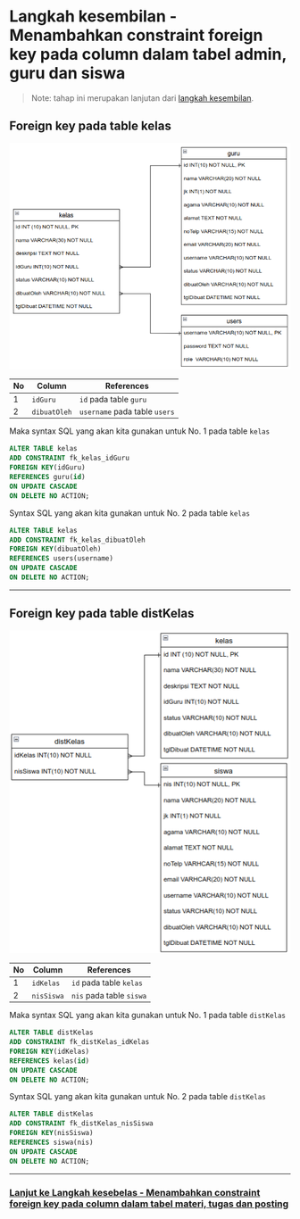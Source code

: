 # Langkah kesembilan - Menambahkan constraint foreign key pada column dalam tabel admin, guru dan siswa

> Note: tahap ini merupakan lanjutan dari [langkah kesembilan](/steps/langkah9.md).

## Foreign key pada table kelas

![Relasi antar table kelas, guru dan users](/images/image13.png)

|No|Column|References|
|-|-|-|
|1|`idGuru`|`id` pada table `guru`|
|2|`dibuatOleh`|`username` pada table `users`|

Maka syntax SQL yang akan kita gunakan untuk No. 1 pada table `kelas`
```sql
ALTER TABLE kelas
ADD CONSTRAINT fk_kelas_idGuru
FOREIGN KEY(idGuru)
REFERENCES guru(id)
ON UPDATE CASCADE
ON DELETE NO ACTION;
```
Syntax SQL yang akan kita gunakan untuk No. 2 pada table `kelas`
```sql
ALTER TABLE kelas
ADD CONSTRAINT fk_kelas_dibuatOleh
FOREIGN KEY(dibuatOleh)
REFERENCES users(username)
ON UPDATE CASCADE
ON DELETE NO ACTION;
```
___

## Foreign key pada table distKelas

![Relasi antar table distKelas, kelas, siswa](/images/image14.png)

|No|Column|References|
|-|-|-|
|1|`idKelas`|`id` pada table `kelas`|
|2|`nisSiswa`|`nis` pada table `siswa`|

Maka syntax SQL yang akan kita gunakan untuk No. 1 pada table `distKelas`
```sql
ALTER TABLE distKelas
ADD CONSTRAINT fk_distKelas_idKelas
FOREIGN KEY(idKelas)
REFERENCES kelas(id)
ON UPDATE CASCADE
ON DELETE NO ACTION;
```
Syntax SQL yang akan kita gunakan untuk No. 2 pada table `distKelas`
```sql
ALTER TABLE distKelas
ADD CONSTRAINT fk_distKelas_nisSiswa
FOREIGN KEY(nisSiswa)
REFERENCES siswa(nis)
ON UPDATE CASCADE
ON DELETE NO ACTION;
```
___

### [Lanjut ke Langkah kesebelas - Menambahkan constraint foreign key pada column dalam tabel materi, tugas dan posting](/steps/langkah11.md)